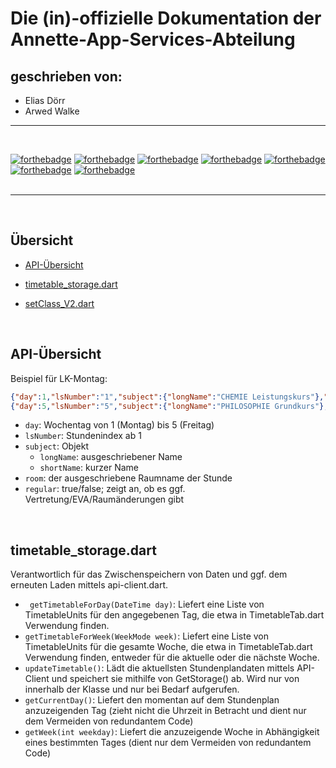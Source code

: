 # Die (in)-offizielle Dokumentation der Annette-App-Services-Abteilung
## geschrieben von: 
- Elias Dörr
- Arwed Walke

---
<br>

[![forthebadge](https://forthebadge.com/images/badges/built-with-swag.svg)](https://forthebadge.com)
[![forthebadge](https://forthebadge.com/images/badges/60-percent-of-the-time-works-every-time.svg)](https://forthebadge.com)
[![forthebadge](https://forthebadge.com/images/badges/does-not-contain-treenuts.svg)](https://forthebadge.com)
[![forthebadge](https://forthebadge.com/images/badges/mom-made-pizza-rolls.svg)](https://forthebadge.com)
[![forthebadge](https://forthebadge.com/images/badges/no-ragrets.svg)](https://forthebadge.com)
[![forthebadge](https://forthebadge.com/images/badges/powered-by-oxygen.svg)](https://forthebadge.com)
[![forthebadge](https://forthebadge.com/images/badges/works-on-my-machine.svg)](https://forthebadge.com)
<br>
<br>

---
<br>

## Übersicht

- [API-Übersicht](#API-Übersicht)

- [timetable_storage.dart](#timetable_storage.dart)

- [setClass_V2.dart](#setClass_V2.dart)

<br>

## API-Übersicht

Beispiel für LK-Montag: 
```json
{"day":1,"lsNumber":"1","subject":{"longName":"CHEMIE Leistungskurs"},"room":"D107","regular":true}
{"day":5,"lsNumber":"5","subject":{"longName":"PHILOSOPHIE Grundkurs"},"room":"D004","regular":false},
```

- ```day```: Wochentag von 1 (Montag) bis 5 (Freitag)
- ```lsNumber```: Stundenindex ab 1
- ```subject```: Objekt
    - ```longName```: ausgeschriebener Name
    - ```shortName```: kurzer Name
- ```room```: der ausgeschriebene Raumname der Stunde
- ```regular```: true/false; zeigt an, ob es ggf. Vertretung/EVA/Raumänderungen gibt

<br>

## timetable_storage.dart
Verantwortlich für das Zwischenspeichern von Daten und ggf. dem erneuten Laden mittels api-client.dart.
- ``` getTimetableForDay(DateTime day)```: Liefert eine Liste von TimetableUnits für den angegebenen Tag, die etwa in TimetableTab.dart Verwendung finden.
- ```getTimetableForWeek(WeekMode week)```: Liefert eine Liste von TimetableUnits für die gesamte Woche, die etwa in TimetableTab.dart Verwendung finden, entweder für die aktuelle oder die nächste Woche.
- ```updateTimetable()```: Lädt die aktuellsten Stundenplandaten mittels API-Client und speichert sie mithilfe von GetStorage() ab. Wird nur von innerhalb der Klasse und nur bei Bedarf aufgerufen.
- ```getCurrentDay()```: Liefert den momentan auf dem Stundenplan anzuzeigenden Tag (zieht nicht die Uhrzeit in Betracht und dient nur dem Vermeiden von redundantem Code)
- ```getWeek(int weekday)```: Liefert die anzuzeigende Woche in Abhängigkeit eines bestimmten Tages (dient nur dem Vermeiden von redundantem Code)